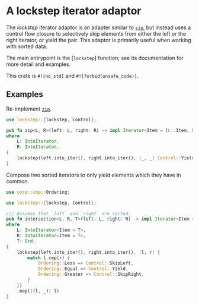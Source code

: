 # A lockstep iterator adaptor
The *lockstep* iterator adaptor is an adapter similar to [`zip`](core::iter::zip), but instead
uses a control flow closure to selectively skip elements from either the left or the right
iterator, or yield the pair. This adaptor is primarily useful when working with sorted data.

The main entrypoint is the [`lockstep`] function; see its documentation for more detail and
examples.

This crate is `#![no_std]` and `#![forbid(unsafe_code)]`.

## Examples
Re-implement [`zip`](core::iter::zip).
```rust
use lockstep::{lockstep, Control};

pub fn zip<L, R>(left: L, right: R) -> impl Iterator<Item = (L::Item, R::Item)>
where
    L: IntoIterator,
    R: IntoIterator,
{
    lockstep(left.into_iter(), right.into_iter(), |_, _| Control::Yield)
}
```
Compose two sorted iterators to only yield elements which they have in common.
```rust
use core::cmp::Ordering;

use lockstep::{lockstep, Control};

/// Assumes that `left` and `right` are sorted.
pub fn intersection<L, R, T>(left: L, right: R) -> impl Iterator<Item = T>
where
    L: IntoIterator<Item = T>,
    R: IntoIterator<Item = T>,
    T: Ord,
{
    lockstep(left.into_iter(), right.into_iter(), |l, r| {
        match l.cmp(r) {
            Ordering::Less => Control::SkipLeft,
            Ordering::Equal => Control::Yield,
            Ordering::Greater => Control::SkipRight,
        }
    })
    .map(|(l, _)| l)
}
```
